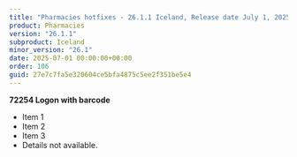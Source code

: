 ```yaml
---
title: "Pharmacies hotfixes - 26.1.1 Iceland, Release date July 1, 2025 - Hotfixes"
product: Pharmacies
version: "26.1.1"
subproduct: Iceland
minor_version: "26.1"
date: 2025-07-01 00:00:00+00:00
order: 106
guid: 27e7c7fa5e320604ce5bfa4875c5ee2f351be5e4
---
```


**72254 Logon with barcode**- Item 1- Item 2- Item 3- Details not available.
